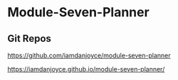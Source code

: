 # Module-Seven-Planner


## Git Repos
https://github.com/iamdanjoyce/module-seven-planner

https://iamdanjoyce.github.io/module-seven-planner/